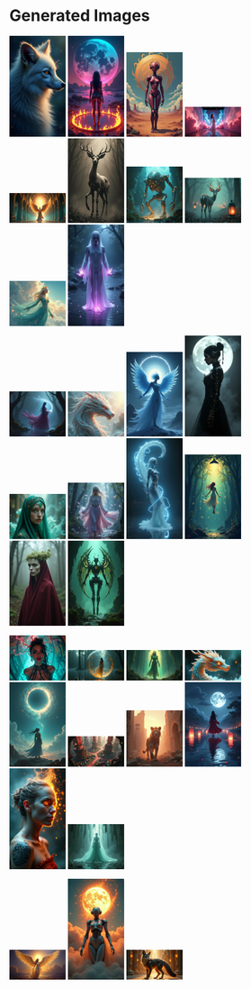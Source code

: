 # Generated Images



<img src="2025_07_02_01.png" width="100"/> <img src="2025_07_02_02.png" width="100"/> <img src="2025_07_02_03.png" width="100"/> <img src="2025_07_02_04.png" width="100"/> <img src="2025_07_02_05.png" width="100"/> <img src="2025_07_02_06.png" width="100"/> <img src="2025_07_02_07.png" width="100"/> <img src="2025_07_02_08.png" width="100"/> <img src="2025_07_02_09.png" width="100"/> <img src="2025_07_02_10.png" width="100"/>

<img src="2025_07_02_11.png" width="100"/> <img src="2025_07_02_12.png" width="100"/> <img src="2025_07_02_13.png" width="100"/> <img src="2025_07_02_14.png" width="100"/> <img src="2025_07_02_15.png" width="100"/> <img src="2025_07_02_16.png" width="100"/> <img src="2025_07_02_17.png" width="100"/> <img src="2025_07_02_18.png" width="100"/> <img src="2025_07_02_19.png" width="100"/> <img src="2025_07_02_20.png" width="100"/>

<img src="2025_07_02_21.png" width="100"/> <img src="2025_07_02_22.png" width="100"/> <img src="2025_07_02_23.png" width="100"/> <img src="2025_07_02_24.png" width="100"/> <img src="2025_07_02_25.png" width="100"/> <img src="2025_07_02_26.png" width="100"/> <img src="2025_07_02_27.png" width="100"/> <img src="2025_07_02_28.png" width="100"/> <img src="2025_07_02_29.png" width="100"/> <img src="2025_07_02_30.png" width="100"/>

<img src="2025_07_02_31.png" width="100"/> <img src="2025_07_02_32.png" width="100"/> <img src="2025_07_02_33.png" width="100"/>